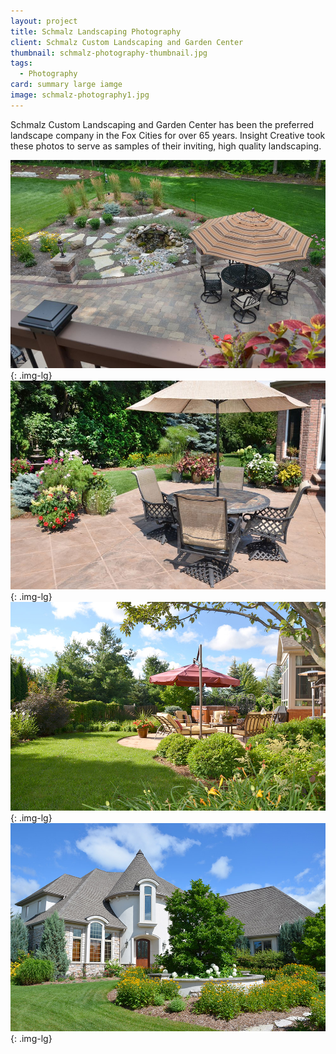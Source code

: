 ```yaml
---
layout: project
title: Schmalz Landscaping Photography
client: Schmalz Custom Landscaping and Garden Center
thumbnail: schmalz-photography-thumbnail.jpg
tags:
  - Photography
card: summary large iamge
image: schmalz-photography1.jpg
---
```


Schmalz Custom Landscaping and Garden Center has been the preferred landscape company in the Fox Cities for over 65 years. Insight Creative took these photos to serve as samples of their inviting, high quality landscaping.

![Schmalz Landscaping](/img/schmalz-photography1.jpg){: .img-lg}
![Schmalz Landscaping](/img/schmalz-photography2.jpg){: .img-lg}
![Schmalz Landscaping](/img/schmalz-photography3.jpg){: .img-lg}
![Schmalz Landscaping](/img/schmalz-photography4.jpg){: .img-lg}
